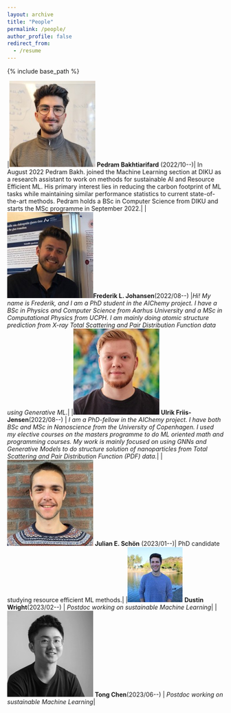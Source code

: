 ```yaml
---
layout: archive
title: "People"
permalink: /people/
author_profile: false
redirect_from:
  - /resume
---
```


{% include base_path %}

|![image](images/pedram.jpeg) **Pedram Bakhtiarifard** (2022/10--)| In August 2022 Pedram Bakh. joined the Machine Learning section at DIKU as a research assistant to work on methods for sustainable AI and Resource Efficient ML. His primary interest lies in reducing the carbon footprint of ML tasks while maintaining similar performance statistics to current state-of-the-art methods. Pedram holds a BSc in Computer Science from DIKU and starts the MSc programme in September 2022.|
|![image](images/frederik.jpg)**Frederik L. Johansen**(2022/08--) |*Hi! My name is Frederik, and I am a PhD student in the AIChemy project. I have a BSc in Physics and Computer Science from Aarhus University and a MSc in Computational Physics from UCPH. I am mainly doing atomic structure prediction from X-ray Total Scattering and Pair Distribution Function data using Generative ML.*|
|![image](images/ulrik.jpg) **Ulrik Friis-Jensen**(2022/08--) | *I am a PhD-fellow in the AIChemy project. I have both BSc and MSc in Nanoscience from the University of Copenhagen. I used my elective courses on the masters programme to do ML oriented math and programming courses. My work is mainly focused on using GNNs and Generative Models to do structure solution of nanoparticles from Total Scattering and Pair Distribution Function (PDF) data.*|
|![image](images/julian.jpg) **Julian E. Schön** (2023/01--)| PhD candidate studying resource efficient ML methods.|
|![image](images/dustin.jpeg) **Dustin Wright**(2023/02--) | *Postdoc working on sustainable Machine Learning*|
|![image](images/tong.jpg) **Tong Chen**(2023/06--) | *Postdoc working on sustainable Machine Learning*|


